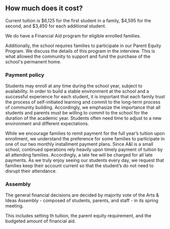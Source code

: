 How much does it cost?
---

Current tuition is $6,125 for the first student in a family, $4,595 for the
second, and $3,450 for each additional student.

We do have a Financial Aid program for eligible enrolled families.

Additionally, the school requires families to participate in our Parent Equity
Program. We discuss the details of this program in the interview.
This is what allowed the community to support and fund the purchase of 
the school's permanent home. 

### Payment policy

Students may enroll at any time during the school year, subject to
availability. In order to build a stable environment at the school and a
successful experience for each student, it is important that each family trust
the process of self-initiated learning and commit to the long-term process of
community building. Accordingly, we emphasize the importance that all students
and parents must be willing to commit to the school for the duration of the
academic year. Students often need time to adjust to a new environment and
different expectations.

While we encourage families to remit payment for the full year’s tuition upon
enrollment, we understand the preference for some families to participate in
one of our two monthly installment payment plans. Since A&I is a small school,
continued operations rely heavily upon timely payment of tuition by all
attending families. Accordingly, a late fee will be charged for all late
payments. As we truly enjoy seeing our students every day, we request that
families keep their account current so that the student’s do not need to
disrupt their attendance.

### Assembly

The general financial decisions are decided by majority
vote of the Arts & Ideas Assembly - composed of students, parents, and staff -
in its spring meeting.

This includes setting th tuition, the parent equity requirement, and the
budgeted amount of financial aid.  

